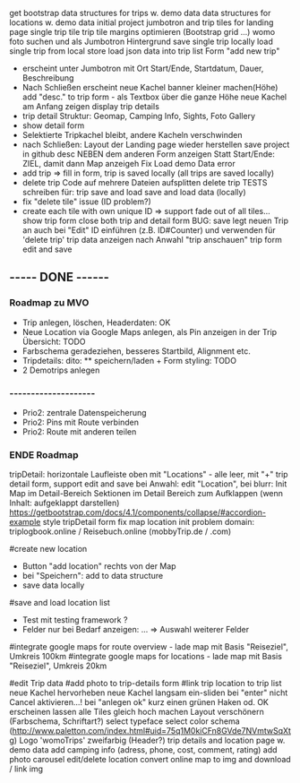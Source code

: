 
get bootstrap
data structures for trips w. demo data
data structures for locations w. demo data
initial project
jumbotron and trip tiles for landing page
single trip tile
trip tile margins optimieren (Bootstrap grid ...)
womo foto suchen und als Jumbotron Hintergrund
save single trip locally
load single trip from local store
load json data into trip list
Form "add new trip" 
- erscheint unter Jumbotron mit 
  Ort Start/Ende, Startdatum, Dauer, Beschreibung
- Nach Schließen erscheint neue Kachel 
banner kleiner machen(Höhe)
add "desc." to trip form - als Textbox über die ganze Höhe
neue Kachel am Anfang zeigen
display trip details
- trip detail Struktur: Geomap, Camping Info, Sights, Foto Gallery
- show detail form
- Selektierte Tripkachel bleibt, andere Kacheln verschwinden
- nach Schließen: Layout der Landing page wieder herstellen
save project in github 
desc NEBEN dem anderen Form anzeigen
Statt Start/Ende: ZIEL, damit dann Map anzeigeh
Fix Load demo Data error
- add trip => fill in form, trip is saved locally (all trips are saved locally)
- delete trip
Code auf mehrere Dateien aufsplitten
delete trip
TESTS schreiben für: trip save and load 
save and load data (locally)
- fix "delete tile" issue (ID problem?)
- create each tile with own unique ID => support fade out of all tiles...
show trip form 
close both trip and detail form 
BUG: save legt neuen Trip an auch bei "Edit"
ID einführen (z.B. ID#Counter) und verwenden für 'delete trip'
trip data anzeigen nach Anwahl "trip anschauen" 
trip form edit and save

## ----- DONE ------

### Roadmap zu MVO ###
- Trip anlegen, löschen, Headerdaten: OK
- Neue Location via Google Maps anlegen, als Pin anzeigen in der Trip Übersicht: TODO
- Farbschema geradeziehen, besseres Startbild, Alignment etc.
- Tripdetails: dito: ** speichern/laden + Form styling: TODO
- 2 Demotrips anlegen  
### --------------------
- Prio2: zentrale Datenspeicherung
- Prio2: Pins mit Route verbinden
- Prio2: Route mit anderen teilen
### ENDE Roadmap ###

tripDetail: horizontale Laufleiste oben mit "Locations" - alle leer, mit "+"
trip detail form, support edit and save
bei Anwahl: edit "Location", bei blurr: Init Map im Detail-Bereich
Sektionen im Detail Bereich zum Aufklappen (wenn Inhalt: aufgeklappt darstellen) https://getbootstrap.com/docs/4.1/components/collapse/#accordion-example
style tripDetail form
fix map location init problem
domain: triplogbook.online / Reisebuch.online    (mobbyTrip.de / .com)

#create new location
- Button "add location" rechts von der Map
- bei "Speichern": add to data structure
- save data locally

#save and load location list
- Test mit testing framework ?
- Felder nur bei Bedarf anzeigen: ... => Auswahl weiterer Felder

#integrate google maps for route overview - lade map mit Basis "Reiseziel", Umkreis 100km
#integrate google maps for locations - lade map mit Basis "Reiseziel", Umkreis 20km

#edit Trip data
#add photo to trip-details form
#link trip location to trip list
neue Kachel hervorheben
neue Kachel langsam ein-sliden
bei "enter" nicht Cancel aktivieren...!
bei "anlegen ok" kurz einen grünen Haken od. OK erscheinen lassen
alle Tiles gleich hoch machen
Layout verschönern (Farbschema, Schriftart?)
select typeface
select color schema (http://www.paletton.com/index.html#uid=75q1M0kiCFn8GVde7NVmtwSqXtg)
Logo 'womoTrips' zweifarbig (Header?)
trip details and location page w. demo data
add camping info (adress, phone, cost, comment, rating)
add photo carousel
edit/delete location
convert online map to img and download / link img